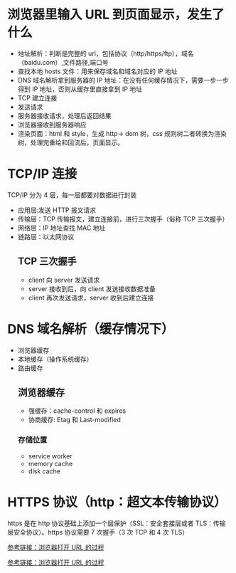 # 浏览器里输入 URL 到页面显示，发生了什么

- 地址解析：判断是完整的 url，包括协议（http/https/ftp），域名（baidu.com）,文件路径,端口号
- 查找本地 hosts 文件：用来保存域名和域名对应的 IP 地址
- DNS 域名解析拿到服务器的 IP 地址：在没有任何缓存情况下，需要一步一步得到 IP 地址，否则从缓存里直接拿到 IP 地址
- TCP 建立连接
- 发送请求
- 服务器接收请求，处理后返回结果
- 浏览器接收到服务器响应
- 渲染页面：html 和 style，生成 http-> dom 树，css 规则树二者转换为渲染树，处理完重绘和回流后，页面显示。

# TCP/IP 连接

TCP/IP 分为 4 层，每一层都要对数据进行封装

- 应用层:发送 HTTP 报文请求
- 传输层：TCP 传输报文，建立连接前，进行三次握手（俗称 TCP 三次握手）
- 网络层：IP 地址查找 MAC 地址
- 链路层：以太网协议
  ## TCP 三次握手
  - client 向 server 发送请求
  - server 接收到后，向 client 发送接收数据准备
  - client 再次发送请求，server 收到后建立连接

# DNS 域名解析（缓存情况下）

- 浏览器缓存
- 本地缓存（操作系统缓存）
- 路由缓存
  ## 浏览器缓存
  - 强缓存：cache-control 和 expires
  - 协商缓存: Etag 和 Last-modified
  ### 存储位置
  - service worker
  - memory cache
  - disk cache

# HTTPS 协议（http：超文本传输协议）

https 是在 http 协议基础上添加一个层保护（SSL：安全套接层或者 TLS：传输层安全协议）。https 协议需要 7 次握手（3 次 TCP 和 4 次 TLS）

[参考链接：浏览器打开 URL 的过程](https://zhuanlan.zhihu.com/p/82956784)

[参考链接：浏览器打开 URL 的过程](https://www.zhihu.com/question/34873227/answer/69726883)
